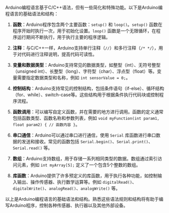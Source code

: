 Arduino编程语言基于C/C++语法，但有一些简化和特殊功能。以下是Arduino编程语言的基础语法和结构：

1. **函数**：Arduino程序包含两个主要函数：`setup()` 和 `loop()`。`setup()` 函数在程序开始时执行一次，用于初始化设置。`loop()` 函数是一个无限循环，在程序运行期间不断执行，用于执行主要的程序逻辑。

2. **注释**：与C/C++一样，Arduino支持单行注释（`//`）和多行注释（`/* */`），用于对代码进行注释说明，提高代码可读性。

3. **变量和数据类型**：Arduino支持常见的数据类型，如整型（int）、无符号整型（unsigned int）、长整型（long）、字符型（char）、浮点型（float）等。变量需要指定数据类型和名称，例如 `int sensorValue = 0;`。

4. **控制结构**：Arduino支持常见的控制结构，包括条件语句（if-else）、循环结构（for、while）、switch-case等。这些结构用于根据条件执行代码块或控制程序流程。

5. **函数调用**：可以编写自定义函数，并在需要的地方进行调用。函数的定义通常包括函数类型、函数名称和参数列表，例如 `void myFunction(int param1, float param2) { // 函数内容 }`。

6. **串口通信**：Arduino可以通过串口进行通信，使用 `Serial` 库函数进行串口数据的发送和接收。常见的函数包括 `Serial.begin()`、`Serial.print()`、`Serial.read()` 等。

7. **数组**：Arduino支持数组，用于存储一系列相同类型的数据。数组通过索引访问元素，例如 `int myArray[5];` 定义了一个包含5个整数的数组。

8. **库函数**：Arduino提供了许多预定义的库函数，用于执行各种功能，如控制输入输出、操作传感器、执行数学运算等。例如 `digitalRead()`、`digitalWrite()`、`analogRead()`、`analogWrite()` 等。

以上是Arduino编程语言的基础语法和结构。熟悉这些语法规则和结构将有助于编写Arduino程序，控制各种传感器、执行器以及其他外部设备。